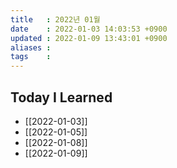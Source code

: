 ```yaml
---
title   : 2022년 01월 
date    : 2022-01-03 14:03:53 +0900
updated : 2022-01-09 13:43:01 +0900
aliases : 
tags    : 
---
```

## Today I Learned
- [[2022-01-03]]
- [[2022-01-05]]
- [[2022-01-08]]
- [[2022-01-09]]
